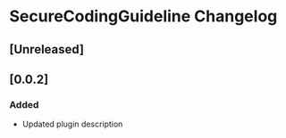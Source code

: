 <!-- Keep a Changelog guide -> https://keepachangelog.com -->

# SecureCodingGuideline Changelog

## [Unreleased]

## [0.0.2]
### Added
- Updated plugin description


